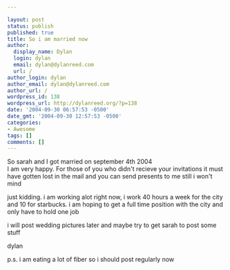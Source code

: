 ```yaml
---

layout: post
status: publish
published: true
title: So i am married now
author:
  display_name: Dylan
  login: dylan
  email: dylan@dylanreed.com
  url: /
author_login: dylan
author_email: dylan@dylanreed.com
author_url: /
wordpress_id: 138
wordpress_url: http://dylanreed.org/?p=138
date: '2004-09-30 06:57:53 -0500'
date_gmt: '2004-09-30 12:57:53 -0500'
categories:
- Awesome
tags: []
comments: []
---
```


So sarah and I got married on september 4th 2004  
I am very happy. For those of you who didn't recieve your invitations it must have gotten lost in the mail and you can send presents to me still i won't mind

just kidding. i am working alot right now, i work 40 hours a week for the city and 10 for starbucks. i am hoping to get a full time position with the city and only have to hold one job

i will post wedding pictures later and maybe try to get sarah to post some stuff

dylan

p.s. i am eating a lot of fiber so i should post regularly now
